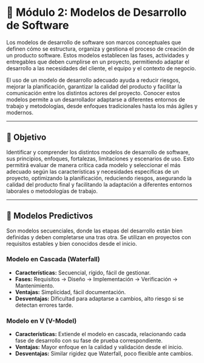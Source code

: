 # 📌 Módulo 2: Modelos de Desarrollo de Software

Los modelos de desarrollo de software son marcos conceptuales que definen cómo se estructura, organiza y gestiona el proceso de creación de un producto software. Estos modelos establecen las fases, actividades y entregables que deben cumplirse en un proyecto, permitiendo adaptar el desarrollo a las necesidades del cliente, el equipo y el contexto de negocio.

El uso de un modelo de desarrollo adecuado ayuda a reducir riesgos, mejorar la planificación, garantizar la calidad del producto y facilitar la comunicación entre los distintos actores del proyecto. Conocer estos modelos permite a un desarrollador adaptarse a diferentes entornos de trabajo y metodologías, desde enfoques tradicionales hasta los más ágiles y modernos.

---

## 🎯 Objetivo

Identificar y comprender los distintos modelos de desarrollo de software, sus principios, enfoques, fortalezas, limitaciones y escenarios de uso. Esto permitirá evaluar de manera crítica cada modelo y seleccionar el más adecuado según las características y necesidades específicas de un proyecto, optimizando la planificación, reduciendo riesgos, asegurando la calidad del producto final y facilitando la adaptación a diferentes entornos laborales o metodologías de trabajo.

---

## 🔮 Modelos Predictivos

Son modelos secuenciales, donde las etapas del desarrollo están bien definidas y deben completarse una tras otra. Se utilizan en proyectos con requisitos estables y bien conocidos desde el inicio.

### Modelo en Cascada (Waterfall)

-   **Características:** Secuencial, rígido, fácil de gestionar.
-   **Fases:** Requisitos → Diseño → Implementación → Verificación → Mantenimiento.
-   **Ventajas:** Simplicidad, fácil documentación.
-   **Desventajas:** Dificultad para adaptarse a cambios, alto riesgo si se detectan errores tarde.

### Modelo en V (V-Model)

-   **Características:** Extiende el modelo en cascada, relacionando cada fase de desarrollo con su fase de prueba correspondiente.
-   **Ventajas:** Mayor enfoque en la calidad y validación desde el inicio.
-   **Desventajas:** Similar rigidez que Waterfall, poco flexible ante cambios.

